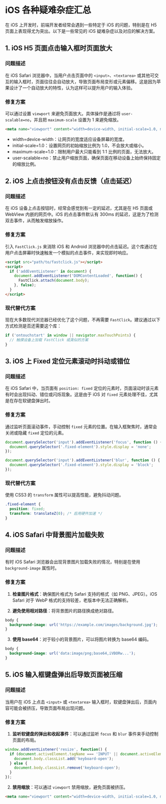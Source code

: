 # iOS 各种疑难杂症汇总

在 iOS 上开发时，前端开发者经常会遇到一些特定于 iOS 的问题，特别是在 H5 页面上表现得尤为突出。以下是一些常见的 iOS 疑难杂症以及对应的解决方案。

## 1. iOS H5 页面点击输入框时页面放大

### 问题描述

在 iOS Safari 浏览器中，当用户点击页面中的 `<input>`、`<textarea>` 或其他可交互的输入框时，页面往往会自动放大，导致页面布局变形或元素偏移。这是因为苹果设计了一个自动放大的特性，认为这样可以提升用户的输入体验。

### 修复方案

可以通过设置 `viewport` 来避免页面放大。具体操作是通过将 `user-scalable=no`，并且把 `maximum-scale` 设置为 1 来避免缩放。

```html
<meta name="viewport" content="width=device-width, initial-scale=1.0, maximum-scale=1.0, user-scalable=no" />

```

+ width=device-width：让网页的宽度适应设备屏幕的宽度。
+ initial-scale=1.0：设置网页的初始缩放比例为 1.0，不会放大或缩小。
+ maximum-scale=1.0：限制用户最大只能看到 1:1 比例的页面，无法放大。
+ user-scalable=no：禁止用户缩放页面，确保页面在移动设备上始终保持固定的缩放比例。


## 2. iOS 上点击按钮没有点击反馈（点击延迟）

### 问题描述

在 iOS 设备上点击按钮时，经常会感觉到有一定的延迟，尤其是在 H5 页面或 WebView 内嵌的网页中。iOS 的点击事件默认有 300ms 的延迟，这是为了检测双击事件，从而触发缩放操作。

### 修复方案

引入 `FastClick.js` 来消除 iOS 和 Android 浏览器中的点击延迟。这个库通过在用户点击屏幕时快速触发一个模拟的点击事件，来实现即时响应。

```html
<script src="path/to/fastclick.js"></script>
<script>
  if ('addEventListener' in document) {
    document.addEventListener('DOMContentLoaded', function() {
      FastClick.attach(document.body);
    }, false);
  }
</script>
```

### 现代替代方案

现在大多数现代浏览器已经优化了这个问题，不再需要 `FastClick`。建议通过以下方式检测是否还需要这个库：

```javascript
if ('ontouchstart' in window || navigator.maxTouchPoints) {
  // 触摸设备上加载 FastClick 或类似的方案
}
```



## 3. iOS 上 Fixed 定位元素滚动时抖动或错位

### 问题描述

在 iOS Safari 中，当页面有 `position: fixed` 定位的元素时，页面滚动时该元素有时会出现抖动、错位或闪烁现象。这是由于 iOS 对 `fixed` 元素处理不佳，尤其是在存在软键盘弹出时。

### 修复方案

通过监听页面滚动事件，手动控制 `fixed` 元素的位置。在输入框聚焦时，通常会关闭或隐藏 `fixed` 定位的元素。

```javascript
document.querySelector('input').addEventListener('focus', function () {
  document.querySelector('.fixed-element').style.display = 'none';
});

document.querySelector('input').addEventListener('blur', function () {
  document.querySelector('.fixed-element').style.display = 'block';
});
```

### 现代替代方案

使用 CSS3 的 `transform` 属性可以提高性能，避免抖动问题。

```css
.fixed-element {
  position: fixed;
  transform: translateZ(0); /* 启用硬件加速 */
}
```



## 4. iOS Safari 中背景图片加载失败

### 问题描述

有时 iOS Safari 浏览器会出现背景图片加载失败的情况，特别是在使用 `background-image` 属性时。

### 修复方案

1. **检查图片格式**：确保图片格式为 Safari 支持的格式（如 PNG、JPEG）。iOS Safari 对于 WebP 格式的支持较差，老版本中无法正确解析。
   
2. **避免使用相对路径**：将背景图片的路径换成绝对路径。

```css
body {
  background-image: url('https://example.com/images/background.jpg');
}
```

3. **使用 base64**：对于较小的背景图片，可以将图片转换为 base64 编码。

```css
body {
  background-image: url('data:image/png;base64,iVBORw...');
}
```



## 5. iOS 输入框键盘弹出后导致页面被压缩

### 问题描述

当用户在 iOS 上点击 `<input>` 或 `<textarea>` 输入框时，软键盘弹出后，页面内容可能会被挤压，导致页面布局出现问题。

### 修复方案

1. **监听软键盘的弹出和收起事件**：可以通过监听 `focus` 和 `blur` 事件来手动控制页面的布局。

```javascript
window.addEventListener('resize', function() {
  if (document.activeElement.tagName === 'INPUT' || document.activeElement.tagName === 'TEXTAREA') {
    document.body.classList.add('keyboard-open');
  } else {
    document.body.classList.remove('keyboard-open');
  }
});
```

2. **禁用缩放**：可以通过 `viewport` 禁用缩放，避免页面被挤压。

```html
<meta name="viewport" content="width=device-width, initial-scale=1.0, maximum-scale=1.0, user-scalable=no" />
```



